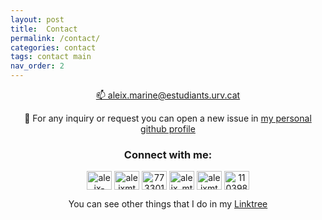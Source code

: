 ```yaml
---
layout: post
title:  Contact
permalink: /contact/
categories: contact
tags: contact main
nav_order: 2
---
```


<p align="center">
  <a href="mailto:aleix.marine@estudiants.urv.cat" target="blank">📫 aleix.marine@estudiants.urv.cat</a>
</p>

<p align="center">
  🤔 For any inquiry or request you can open a new issue in
  <a href="https://github.com/AleixMT/AleixMT/issues/new" target="blank">my personal github profile</a>
</p>

<!-- Social media -->
<h3 align="center">Connect with me:</h3>
<p align="center">
<a href="https://www.linkedin.com/in/aleix-mariné-tena-083672122/" target="blank"><img align="center" src="https://raw.githubusercontent.com/rahuldkjain/github-profile-readme-generator/master/src/images/icons/Social/linked-in-alt.svg" alt="aleix-mariné-083672122" height="30" width="40" /></a>
<a href="https://dev.to/aleixmt" target="blank"><img align="center" src="https://raw.githubusercontent.com/rahuldkjain/github-profile-readme-generator/master/src/images/icons/Social/devto.svg" alt="aleixmt" height="30" width="40" /></a>
<a href="https://stackoverflow.com/users/7733017" target="blank"><img align="center" src="https://raw.githubusercontent.com/rahuldkjain/github-profile-readme-generator/master/src/images/icons/Social/stack-overflow.svg" alt="7733017" height="30" width="40" /></a>
<a href="https://codesandbox.com/aleix_mt" target="blank"><img align="center" src="https://raw.githubusercontent.com/rahuldkjain/github-profile-readme-generator/master/src/images/icons/Social/codesandbox.svg" alt="aleix_mt" height="30" width="40" /></a>
<a href="https://www.leetcode.com/aleixmt" target="blank"><img align="center" src="https://raw.githubusercontent.com/rahuldkjain/github-profile-readme-generator/master/src/images/icons/Social/leet-code.svg" alt="aleixmt" height="30" width="40" /></a>
<a href="https://discord.gg/1103985156227874816" target="blank"><img align="center" src="https://raw.githubusercontent.com/rahuldkjain/github-profile-readme-generator/master/src/images/icons/Social/discord.svg" alt="1103985156227874816" height="30" width="40" /></a>
</p>

<p align="center">
  You can see other things that I do in my
  <a href="https://linktr.ee/aleixmt" target="blank">Linktree</a>
</p>

